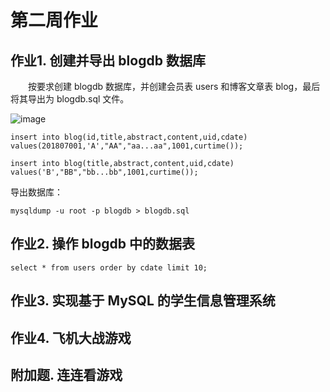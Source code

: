 # 第二周作业

## 作业1. 创建并导出 blogdb 数据库
　　按要求创建 blogdb 数据库，并创建会员表 users 和博客文章表 blog，最后将其导出为 blogdb.sql 文件。

![image](https://gitee.com/luhuadong/Python_Learning/blob/master/2nd_week/homework/images/2nd_week_homework_1.png)

```
insert into blog(id,title,abstract,content,uid,cdate) values(201807001,'A',"AA","aa...aa",1001,curtime());
```

```
insert into blog(title,abstract,content,uid,cdate) values('B',"BB","bb...bb",1001,curtime());
```

导出数据库：
```
mysqldump -u root -p blogdb > blogdb.sql
```


## 作业2. 操作 blogdb 中的数据表

```
select * from users order by cdate limit 10;
```


## 作业3. 实现基于 MySQL 的学生信息管理系统


## 作业4. 飞机大战游戏


## 附加题. 连连看游戏
